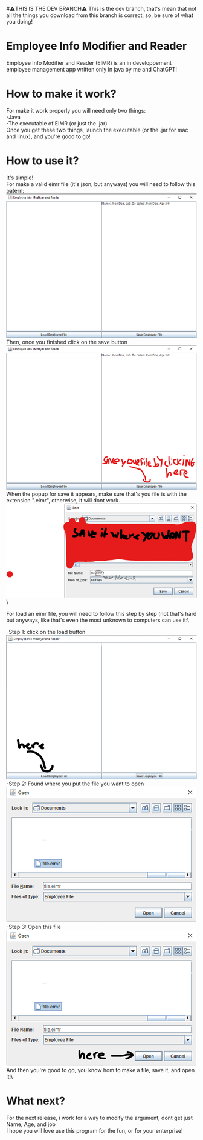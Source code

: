 #⚠️THIS IS THE DEV BRANCH⚠️
This is the dev branch, that's mean that not all the things you download from this branch is correct, so, be sure of what you doing!
# Employee Info Modifier and Reader
Employee Info Modifier and Reader (EIMR) is an in developpement employee management app written only in java by me and ChatGPT! 
# How to make it work?
For make it work properly you will need only two things:\
-Java\
-The executable of EIMR (or just the .jar)\
Once you get these two things, launch the executable (or the .jar for mac and linux), and you're good to go!
# How to use it?
It's simple!\
For make a valid eimr file (it's json, but anyways) you will need to follow this patern:\
![img1](/readme_images/img1.png)\
Then, once you finished click on the save button\
![img2](/readme_images/img2.png)\
When the popup for save it appears, make sure that's you file is with the extension ".eimr", otherwise, it will dont work.\
![img3](/readme_images/img3.png)\

For load an eimr file, you will need to follow this step by step (not that's hard but anyways, like that's even the most unknown to computers can use it:\

-Step 1: click on the load button\
![img4](/readme_images/img4.png)\
-Step 2: Found where you put the file you want to open\
![img5](/readme_images/img5.png)\
-Step 3: Open this file\
![img6](/readme_images/img6.png)\
And then you're good to go, you know hom to make a file, save it, and open it!\
# What next?
For the next release, i work for a way to modify the argument, dont get just Name, Age, and job\
I hope you will love use this program for the fun, or for your enterprise!
